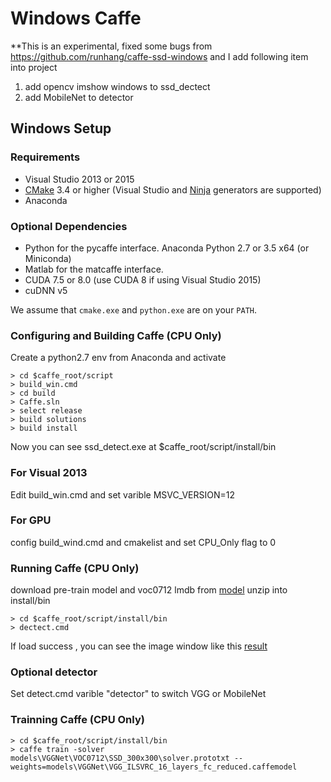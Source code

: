# Windows Caffe

**This is an experimental, fixed some bugs from https://github.com/runhang/caffe-ssd-windows
and I add following item into project 
1. add opencv imshow windows to ssd_dectect
2. add MobileNet to detector

## Windows Setup

### Requirements

 - Visual Studio 2013 or 2015
 - [CMake](https://cmake.org/) 3.4 or higher (Visual Studio and [Ninja](https://ninja-build.org/) generators are supported)
 - Anaconda 

### Optional Dependencies

 - Python for the pycaffe interface. Anaconda Python 2.7 or 3.5 x64 (or Miniconda)
 - Matlab for the matcaffe interface.
 - CUDA 7.5 or 8.0 (use CUDA 8 if using Visual Studio 2015)
 - cuDNN v5

 We assume that `cmake.exe` and `python.exe` are on your `PATH`.

### Configuring and Building Caffe (CPU Only)
Create a python2.7 env from Anaconda and activate
```
> cd $caffe_root/script
> build_win.cmd
> cd build
> Caffe.sln
> select release
> build solutions
> build install
```
Now you can see ssd_detect.exe at $caffe_root/script/install/bin

### For Visual 2013
Edit build_win.cmd and set varible MSVC_VERSION=12

### For GPU

config build_wind.cmd and cmakelist and set CPU_Only flag to 0

### Running Caffe (CPU Only)
download pre-train model and voc0712 lmdb from [model](https://drive.google.com/file/d/1Wwx6616HRk2eNI7eDZsr3Ijuv2dokCks/view?usp=sharing)
unzip into install/bin
```
> cd $caffe_root/script/install/bin
> dectect.cmd
```
If load success , you can see the image window like this [result](https://drive.google.com/file/d/15dmQVO0i0wOD28wXQOrLhjg7-UvS7K9O/view?usp=sharing)

### Optional detector

Set detect.cmd varible "detector" to switch VGG or MobileNet

### Trainning Caffe (CPU Only)
```
> cd $caffe_root/script/install/bin
> caffe train -solver models\VGGNet\VOC0712\SSD_300x300\solver.prototxt --weights=models\VGGNet\VGG_ILSVRC_16_layers_fc_reduced.caffemodel
```

